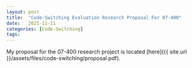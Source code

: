 ```yaml
---
layout: post
title:  "Code-Switching Evaluation Research Proposal For 07-400"
date:   2021-11-11
categories: [Code-Switching]
tags: 
---
```


My proposal for the 07-400 research project is located 
[here]({{ site.url }}/assets/files/code-switching/proposal.pdf).

